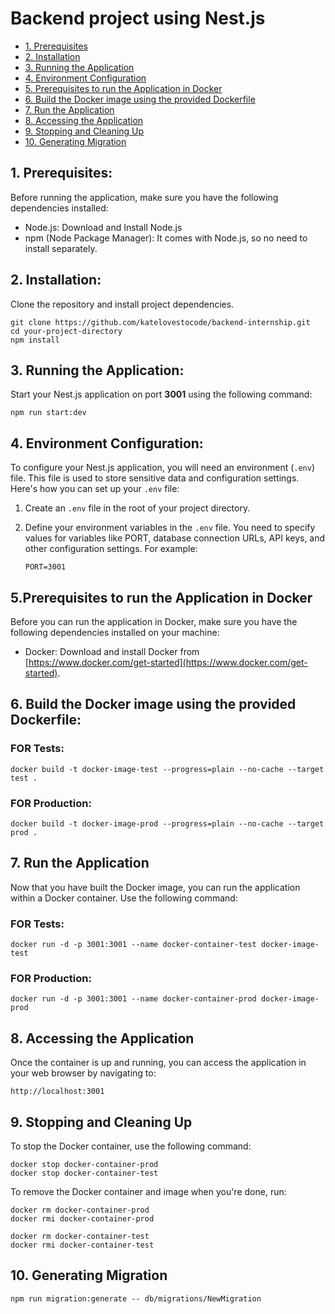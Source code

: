 # Backend project using Nest.js

- [1. Prerequisites](#1-prerequisites)
- [2. Installation ](#2-installation)
- [3. Running the Application](#3-running-the-application)
- [4. Environment Configuration](#4-environment-configuration)
- [5. Prerequisites to run the Application in Docker](#5-prerequisites-to-run-the-application-in-docker)
- [6. Build the Docker image using the provided Dockerfile](#6-build-the-docker-image-using-the-provided-dockerfile)
- [7. Run the Application](#7-run-the-application)
- [8. Accessing the Application](#8-accessing-the-application)
- [9. Stopping and Cleaning Up](#9-stopping-and-cleaning-up)
- [10. Generating Migration](#10-generating-migration)

## 1. Prerequisites:

Before running the application, make sure you have the following dependencies installed:

- Node.js: Download and Install Node.js
- npm (Node Package Manager): It comes with Node.js, so no need to install separately.

## 2. Installation:

Clone the repository and install project dependencies.

```
git clone https://github.com/katelovestocode/backend-internship.git
cd your-project-directory
npm install
```

## 3. Running the Application:

Start your Nest.js application on port **3001** using the following command:

```
npm run start:dev
```

## 4. Environment Configuration:

To configure your Nest.js application, you will need an environment (`.env`) file. This file is used to store sensitive data and configuration settings. Here's how you can set up your `.env` file:

1. Create an `.env` file in the root of your project directory.

2. Define your environment variables in the `.env` file. You need to specify values for variables like PORT, database connection URLs, API keys, and other configuration settings. For example:

   ```env
   PORT=3001
   ```

## 5.Prerequisites to run the Application in Docker

Before you can run the application in Docker, make sure you have the following dependencies installed on your machine:

- Docker: Download and install Docker from [https://www.docker.com/get-started](https://www.docker.com/get-started).

## 6. Build the Docker image using the provided Dockerfile:

### FOR Tests:

```
docker build -t docker-image-test --progress=plain --no-cache --target test .
```

### FOR Production:

```
docker build -t docker-image-prod --progress=plain --no-cache --target prod .
```

## 7. Run the Application

Now that you have built the Docker image, you can run the application within a Docker container. Use the following command:

### FOR Tests:

```
docker run -d -p 3001:3001 --name docker-container-test docker-image-test
```

### FOR Production:

```
docker run -d -p 3001:3001 --name docker-container-prod docker-image-prod
```

## 8. Accessing the Application

Once the container is up and running, you can access the application in your web browser by navigating to:

```
http://localhost:3001
```

## 9. Stopping and Cleaning Up

To stop the Docker container, use the following command:

```
docker stop docker-container-prod
docker stop docker-container-test
```

To remove the Docker container and image when you're done, run:

```
docker rm docker-container-prod
docker rmi docker-container-prod

docker rm docker-container-test
docker rmi docker-container-test
```

## 10. Generating Migration

```
npm run migration:generate -- db/migrations/NewMigration
```
